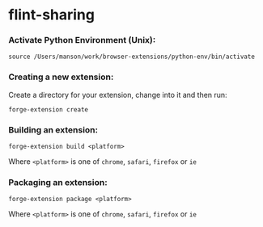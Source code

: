 # flint-sharing

### Activate Python Environment (Unix):

    source /Users/manson/work/browser-extensions/python-env/bin/activate

### Creating a new extension:

Create a directory for your extension, change into it and then run:

    forge-extension create

### Building an extension:

    forge-extension build <platform>

Where `<platform>` is one of `chrome`, `safari`, `firefox` or `ie`

### Packaging an extension:

    forge-extension package <platform>

Where `<platform>` is one of `chrome`, `safari`, `firefox` or `ie`
